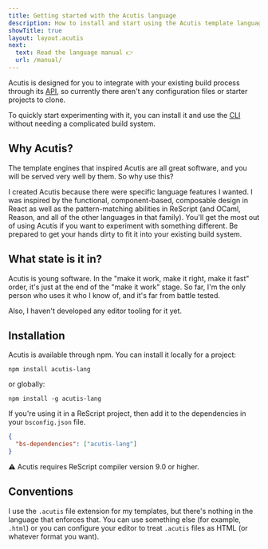 ```yaml
---
title: Getting started with the Acutis language
description: How to install and start using the Acutis template language.
showTitle: true
layout: layout.acutis
next: 
  text: Read the language manual 👉
  url: /manual/
---
```


Acutis is designed for you to integrate with your existing build process
through its [API], so currently there aren't any configuration files or
starter projects to clone.

To quickly start experimenting with it, you can install it and use the [CLI]
without needing a complicated build system.

## Why Acutis?

The template engines that inspired Acutis are all great software, and you
will be served very well by them. So why use this?

I created Acutis because there were specific language features I wanted. I
was inspired by the functional, component-based, composable design in React
as well as the pattern-matching abilities in ReScript (and OCaml, Reason, and
all of the other languages in that family). You'll get the most out of using
Acutis if you want to experiment with something different. Be prepared to get
your hands dirty to fit it into your existing build system.

## What state is it in?

Acutis is young software. In the "make it work, make it right, make it fast"
order, it's just at the end of the "make it work" stage. So far, I'm the only
person who uses it who I know of, and it's far from battle tested.

Also, I haven't developed any editor tooling for it yet.

## Installation

Acutis is available through npm. You can install it locally for a project:

```shell
npm install acutis-lang
```

or globally:

```shell
npm install -g acutis-lang
```

If you're using it in a ReScript project, then add it to the dependencies in
your `bsconfig.json` file.

```json
{
  "bs-dependencies": ["acutis-lang"]
}
```

⚠️ Acutis requires ReScript compiler version 9.0 or higher.

## Conventions

I use the `.acutis` file extension for my templates, but there's nothing in
the language that enforces that. You can use something else (for example,
`.html`) or you can configure your editor to treat `.acutis` files as HTML
(or whatever format you want).

[license]: ../license/
[API]: ../api/
[CLI]: ../api/#acutis-command-line-interface-(cli)